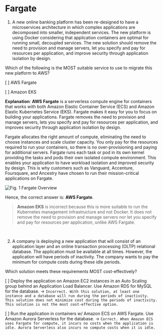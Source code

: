 # Fargate

1. A new online banking platform has been re-designed to have a microservices architecture in which complex applications are decomposed into smaller, independent services. The new platform is using Docker considering that application containers are optimal for running small, decoupled services. The new solution should remove the need to provision and manage servers, let you specify and pay for resources per application, and improve security through application isolation by design.

Which of the following is the MOST suitable service to use to migrate this new platform to AWS?

[ ] AWS Fargate

[ ] Amazon EKS

**Explanation**: **AWS Fargate** is a serverless compute engine for containers that works with both Amazon Elastic Container Service (ECS) and Amazon Elastic Kubernetes Service (EKS). Fargate makes it easy for you to focus on building your applications. Fargate removes the need to provision and manage servers, lets you specify and pay for resources per application, and improves security through application isolation by design.

Fargate allocates the right amount of compute, eliminating the need to choose instances and scale cluster capacity. You only pay for the resources required to run your containers, so there is no over-provisioning and paying for additional servers. Fargate runs each task or pod in its own kernel providing the tasks and pods their own isolated compute environment. This enables your application to have workload isolation and improved security by design. This is why customers such as Vanguard, Accenture, Foursquare, and Ancestry have chosen to run their mission-critical applications on Fargate.

![Fig. 1 Fargate Overview](../../../../img/SAA-CO2/serverless/fargate/fig01.png)

Hence, the correct answer is: **AWS Fargate**.

> **Amazon EKS** is incorrect because this is more suitable to run the Kubernetes management infrastructure and not Docker. It does not remove the need to provision and manage servers nor let you specify and pay for resources per application, unlike AWS Fargate.

<br />

2. A company is deploying a new application that will consist of an application layer and an online transaction processing (OLTP) relational database. The application must be available at all times. However, the application will have periods of inactivity. The company wants to pay the minimum for compute costs during these idle periods.

Which solution meets these requirements MOST cost-effectively?

[ ] Deploy the application on Amazon EC2 instances in an Auto Scaling group behind an Application Load Balancer. Use Amazon RDS for MySQL for the database. → `Incorrect. With this solution, at least one instance and a database will run during the periods of inactivity. This solution does not minimize cost during the periods of inactivity. This solution is not the most cost-effective option.`

[ ] Run the application in containers w/ Amazon ECS on AWS Fargate. Use Amazon Aurora Serverless for the database. → `Correct. When Amazon ECS uses Fargate for compute, it incurs no costs when the application is idle. Aurora Serverless also incurs no compute costs when it is idle.`

<br />
